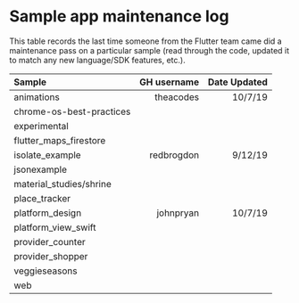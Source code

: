 # Sample app maintenance log

This table records the last time someone from the Flutter team came did a
maintenance pass on a particular sample (read through the code, updated it to
match any new language/SDK features, etc.).

| Sample                    | GH username        | Date Updated   |
| :------------------------ | -----------------: | -------------: |
| animations                | theacodes          | 10/7/19        |
| chrome-os-best-practices  |                    |                |
| experimental              |                    |                |
| flutter_maps_firestore    |                    |                |
| isolate_example           | redbrogdon         | 9/12/19        |
| jsonexample               |                    |                |
| material_studies/shrine   |                    |                |
| place_tracker             |                    |                |
| platform_design           | johnpryan          | 10/7/19        |
| platform_view_swift       |                    |                |
| provider_counter          |                    |                |
| provider_shopper          |                    |                |
| veggieseasons             |                    |                |
| web                       |                    |                |
